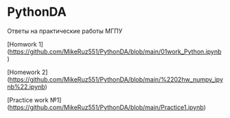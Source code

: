 # PythonDA
Ответы на практические работы МГПУ

[Homwork 1] (https://github.com/MikeRuz551/PythonDA/blob/main/01work_Python.ipynb)



[Homework 2] (https://github.com/MikeRuz551/PythonDA/blob/main/%2202hw_numpy_ipynb%22.ipynb)


[Practice work №1] (https://github.com/MikeRuz551/PythonDA/blob/main/Practice1.ipynb)
